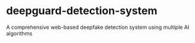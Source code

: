 # deepguard-detection-system
A comprehensive web-based deepfake detection system using multiple AI algorithms
